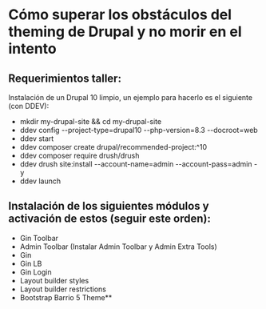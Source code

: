 # Cómo superar los obstáculos del theming de Drupal y no morir en el intento

## Requerimientos taller:
Instalación de un Drupal 10 limpio, un ejemplo para hacerlo es el siguiente (con DDEV):

- mkdir my-drupal-site && cd my-drupal-site
- ddev config --project-type=drupal10 --php-version=8.3 --docroot=web
- ddev start
- ddev composer create drupal/recommended-project:^10
- ddev composer require drush/drush
- ddev drush site:install --account-name=admin --account-pass=admin -y
- ddev launch

## Instalación de los siguientes módulos y activación de estos (seguir este orden):

- Gin Toolbar
- Admin Toolbar (Instalar Admin Toolbar y Admin Extra Tools)
- Gin
- Gin LB
- Gin Login
- Layout builder styles
- Layout builder restrictions
- Bootstrap Barrio 5 Theme**

